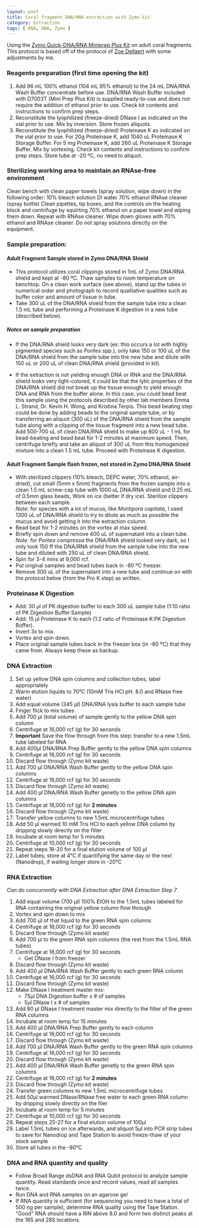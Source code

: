 ```yaml
---
layout: post
title: Coral fragment DNA/RNA extraction with Zymo kit
category: Extraction
tags: [ RNA, DNA, Zymo ]
---
```


Using the [Zymo Quick-DNA/RNA Miniprep Plus Kit](https://www.zymoresearch.com/collections/quick-dna-rna-kits/products/quick-dna-rna-miniprep-plus-kit) on adult coral fragments.
This protocol is based off of the protocol of [Zoe Dellaert](https://zdellaert.github.io/ZD_Putnam_Lab_Notebook/Protocols_Zymo_Quick_DNA_RNA_Miniprep_Plus/)
with some adjustments by me.

### Reagents preparation (first time opening the kit)

1. Add 96 mL 100% ethanol (104 mL 95% ethanol) to the 24 mL DNA/RNA Wash Buffer concentrate before use. DNA/RNA Wash Buffer included with D7003T (Mini Prep Plus Kit) is supplied ready-to-use and does not require the addition of ethanol prior to use. Check kit contents and instructions to confirm prep steps.  
2. Reconstitute the lyophilized (freeze-dried) DNase I as indicated on the vial prior to use. Mix by inversion. Store frozen aliquots.  
3. Reconstitute the lyophilized (freeze-dried) Proteinase K as indicated on the vial prior to use. For 20g Proteinase K, add 1040 uL Proteinase K Storage Buffer. For 5 mg Proteinase K, add 260 uL Proteinase K Storage Buffer. Mix by vortexing. Check kit contents and instructions to confirm prep steps. Store tube at -20 ºC, no need to aliquot.

###  Sterilizing working area to maintain an RNAse-free environment
Clean bench with clean paper towels (spray solution, wipe down) in the following order:
10% bleach solution
DI water
70% ethanol
RNAse cleaner (spray bottle)
Clean pipettes, tip boxes, and the controls on the heating block and centrifuge by squirting 70% ethanol on a paper towel and wiping them down. Repeat with RNAse cleaner. Wipe down gloves with 70% ethanol and RNAse cleaner. Do not spray solutions directly on the equipment.

### Sample preparation: 
#### Adult Fragment Sample stored in Zymo DNA/RNA Shield
- This protocol utilizes coral clippings stored in 1mL of Zymo DNA/RNA shield and kept at -80 ºC. Thaw samples to room temperature on benchtop. On a clean work surface (see above), stand up the tubes in numerical order and photograph to record qualitative qualities such as buffer color and amount of tissue in tube.
- Take 300 uL of the DNA/RNA shield from the sample tube into a clean 1.5 mL tube and performing a Proteinase K digestion in a new tube (described below). 
##### Notes on sample preparation
- If the DNA/RNA shield looks very dark (ex: this occurs a lot with highly pigmented species such as _Porites_ spp.), only take 150 or 100 uL of the DNA/RNA shield from the sample tube into the new tube and dilute with 150 uL or 200 uL of clean DNA/RNA shield (provided in kit). 

- If the extraction is not yielding enough DNA or RNA and the DNA/RNA shield looks very light-colored, it could be that the lytic properties of the DNA/RNA shield did not break up the tissue enough to yield enough DNA and RNA from the buffer alone. In this case, you could bead beat this sample using the protocols described by other lab members Emma L. Strand, Dr. Kevin H. Wong, and Kristina Terpis. This bead beating step could be done by adding beads to the original sample tube, or by transferring an aliquot (300 uL) of the DNA/RNA shield from the sample tube along with a clipping of the tissue fragment into a new bead tube. Add 500-700 uL of clean DNA/RNA shield to make up 800 uL - 1 mL for bead-beating and bead beat for 1-2 minutes at maximum speed. Then, centrifuge briefly and take an aliquot of 300 uL from this homogenized mixture into a clean 1.5 mL tube. Proceed with Proteinase K digestion.
  
#### Adult Fragment Sample flash frozen, not stored in Zymo DNA/RNA Shield
- With sterilized clippers (10% bleach, DEPC water, 70% ethanol, air-dried), cut small (5mm x 5mm) fragments from the frozen sample into a clean 1.5 mL screw-cap tube with 1000 uL DNA/RNA shield and 0.25 mL of 0.5mm glass beads, Work on ice (better if dry ice). Sterilize clippers between each sample.                        
 _Note_: for species with a lot of mucus, like _Montipora capitata_, I used 1300 uL of DNA/RNA shield to try to dilute as much as possible the mucus and avoid getting it into the extraction column.
- Bead beat for 1-2 minutes on the vortex at max speed. 
- Briefly spin down and remove 400 uL of supernatant into a clean tube.                                                                                             _Note_: for _Porites compressa_ the DNA/RNA shield looked very dark, so I only took 150 ff the DNA/RNA shield from the sample tube into the new tube and diluted with 250 uL of clean DNA/RNA shield.
- Spin for 3-4 mins at 9,000 rcf.
- Put original samples and bead tubes back in -80 ºC freezer.
- Remove 300 uL of the supernatant into a new tube and continue on with the protocol below (from the Pro K step) as written.

### Proteinase K Digestion
- Add: 30 µl of PK digestion buffer to each 300 uL sample tube (1:10 ratio of PK Digestion Buffer:Sample)
- Add: 15 µl Proteinase K to each (1:2 ratio of Proteinase K:PK Digestion Buffer).
- Invert 3x to mix.
- Vortex and spin down.
- Place original sample tubes back in the freezer box (in -80 ºC) that they came from. Always keep these as backup.

### DNA Extraction
1. Set up yellow DNA spin columns and collection tubes, label appropriately
2. Warm elution liquids to 70°C (10mM Tris HCl pH. 8.0 and RNase free water)
3. Add equal volume (345 µl) DNA/RNA lysis buffer to each sample tube
4. Finger flick to mix tubes
5. Add 700 µl (total volume) of sample gently to the yellow DNA spin column
6. Centrifuge at 16,000 rcf (g) for 30 seconds
7. **Important** Save the flow through from this step: transfer to a new 1.5mL tube labeled for RNA
8. Add 400µl DNA/RNA Prep Buffer gently to the yellow DNA spin columns
9. Centrifuge at 16,000 rcf (g) for 30 seconds
10. Discard flow through (Zymo kit waste)
11. Add 700 µl DNA/RNA Wash Buffer gently to the yellow DNA spin columns
12. Centrifuge at 16,000 rcf (g) for 30 seconds
13. Discard flow through (Zymo kit waste)
14. Add 400 µl DNA/RNA Wash Buffer genetly to the yellow DNA spin columns
15. Centrifuge at 16,000 rcf (g) for **2 minutes**
16. Discard flow through (Zymo kit waste)
17. Transfer yellow columns to new 1.5mL microcentrifuge tubes
18. Add 50 µl warmed 10 mM Tris HCl to each yellow DNA column by dripping slowly directly on the filter
19. Incubate at room temp for 5 minutes
20. Centrifuge at 10,000 rcf (g) for 30 seconds
21. Repeat steps 18-20 for a final elution volume of 100 µl
22. Label tubes, store at 4°C if quantifying the same day or the next (Nanodrop), if waiting longer store in -20°C

### RNA Extraction
*Can do concurrently with DNA Extraction after DNA Extraction Step 7*
1. Add equal volume (700 µl) 100% EtOH to the 1.5mL tubes labeled for RNA containing the original yellow column flow through
2. Vortex and spin down to mix
3. Add 700 µl of that liquid to the green RNA spin columns
4. Centrifuge at 16,000 rcf (g) for 30 seconds
5. Discard flow through (Zymo kit waste)
6. Add 700 µl to the green RNA spin columns (the rest from the 1.5mL RNA tubes)
7. Centrifuge at 16,000 rcf (g) for 30 seconds
    - Get DNase I from freezer
8. Discard flow through (Zymo kit waste)
9. Add 400 µl DNA/RNA Wash Buffer gently to each green RNA column
10. Centrifuge at 16,000 rcf (g) for 30 seconds
11. Discard flow through (Zymo kit waste)
12. Make DNase I treatment master mix:
    - 75µl DNA Digestion buffer x # of samples
    - 5µl DNase I x # of samples
13. Add 80 µl DNase I treatment master mix directly to the filter of the green RNA columns
14. Incubate at room temp for 15 minutes
15. Add 400 µl DNA/RNA Prep Buffer gently to each column
16. Centrifuge at 16,000 rcf (g) for 30 seconds
17. Discard flow through (Zymo kit waste)
18. Add 700 µl DNA/RNA Wash Buffer gently to the green RNA spin columns
19. Centrifuge at 16,000 rcf (g) for 30 seconds
20. Discard flow through (Zymo kit waste)
21. Add 400 µl DNA/RNA Wash Buffer genetly to the green RNA spin columns
22. Centrifuge at 16,000 rcf (g) for **2 minutes**
23. Discard flow through (Zymo kit waste)
24. Transfer green columns to new 1.5mL microcentrifuge tubes
25. Add 50µl warmed DNase/RNase free water to each green RNA column by dripping slowly directly on the filer
26. Incubate at room temp for 5 minutes
27. Centrifuge at 10,000 rcf (g) for 30 seconds
28. Repeat steps 25-27 for a final elution volume of 100µl
29. Label 1.5mL tubes on ice afterwards, and aliquot 5µl into PCR strip tubes to save for Nanodrop and Tape Station to avoid freeze-thaw of your stock sample
30. Store all tubes in the -80°C

### DNA and RNA quantity and quality  
- Follow Broad Range dsDNA and RNA Qubit protocol to analyze sample quantity. Read standards once and record values, read all samples twice.
- Run DNA and RNA samples on an agarose gel
- If RNA quantity is sufficient (for sequencing you need to have a total of 500 ng per sample), determine RNA quality using the Tape Station. "Good" RNA should have a RIN above 8.0 and form two distinct peaks at the 18S and 28S locations. 
